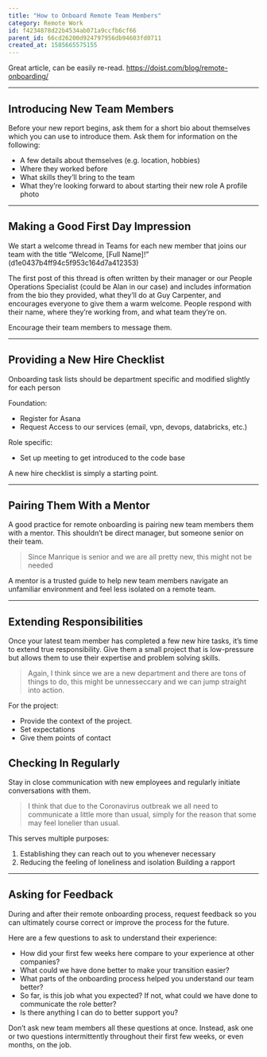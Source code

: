 ```yaml
---
title: "How to Onboard Remote Team Members"
category: Remote Work
id: f4234878d22b4534ab071a9ccfb6cf66
parent_id: 66cd26200d924797956db94603fd0711
created_at: 1585665575155
---
```


Great article, can be easily re-read.
https://doist.com/blog/remote-onboarding/

---

## Introducing New Team Members

Before your new report begins, ask them for a short bio about themselves which you can use to introduce them. Ask them for information on the following:

* A few details about themselves (e.g. location, hobbies)
* Where they worked before
* What skills they’ll bring to the team
* What they’re looking forward to about starting their new role
A profile photo

---

## Making a Good First Day Impression

We start a welcome thread in Teams for each new member that joins our team with the title “Welcome, [Full Name]!”
(d1e0437b4ff94c5f953c164d7a412353)

The first post of this thread is often written by their manager or our People Operations Specialist (could be Alan in our case) and includes information from the bio they provided, what they’ll do at Guy Carpenter, and encourages everyone to give them a warm welcome. People respond with their name, where they’re working from, and what team they’re on.

Encourage their team members to message them.

---

## Providing a New Hire Checklist

Onboarding task lists should be department specific and modified slightly for each person

Foundation:
* Register for Asana
* Request Access to our services (email, vpn, devops, databricks, etc.)

Role specific:
* Set up meeting to get introduced to the code base

A new hire checklist is simply a starting point.

---

## Pairing Them With a Mentor

A good practice for remote onboarding is pairing new team members them with a mentor. This shouldn’t be direct manager, but someone senior on their team.

> Since Manrique is senior and we are all pretty new, this might not be needed

A mentor is a trusted guide to help new team members navigate an unfamiliar environment and feel less isolated on a remote team.

---

## Extending Responsibilities

Once your latest team member has completed a few new hire tasks, it’s time to extend true responsibility. Give them a small project that is low-pressure but allows them to use their expertise and problem solving skills.

> Again, I think since we are a new department and there are tons of things to do, this might be unnesseccary and we can jump straight into action.

For the project:
* Provide the context of the project.
* Set expectations
* Give them points of contact


## Checking In Regularly

Stay in close communication with new employees and regularly initiate conversations with them.

> I think that due to the Coronavirus outbreak we all need to communicate a little more than usual, simply for the reason that some may feel lonelier than usual.

This serves multiple purposes:

 1. Establishing they can reach out to you whenever necessary
 2. Reducing the feeling of loneliness and isolation
 Building a rapport

---

## Asking for Feedback

During and after their remote onboarding process, request feedback so you can ultimately course correct or improve the process for the future.


Here are a few questions to ask to understand their experience:

* How did your first few weeks here compare to your experience at other companies?
* What could we have done better to make your transition easier?
* What parts of the onboarding process helped you understand our team better?
* So far, is this job what you expected? If not, what could we have done to communicate the role better?
* Is there anything I can do to better support you?

Don’t ask new team members all these questions at once. Instead, ask one or two questions intermittently throughout their first few weeks, or even months, on the job.






                